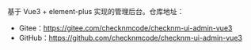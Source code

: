 基于 Vue3 + element-plus 实现的管理后台。仓库地址：

* Gitee：<https://gitee.com/checknmcode/checknm-ui-admin-vue3>
* GitHub：<https://github.com/checknmcode/checknm-ui-admin-vue3>

